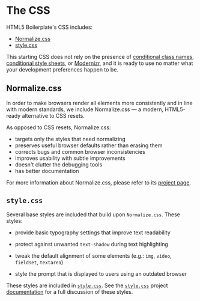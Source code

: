 # The CSS

HTML5 Boilerplate's CSS includes:

- [Normalize.css](#normalizecss)
- [style.css](#stylecss)

This starting CSS does not rely on the presence of
[conditional class names](https://www.paulirish.com/2008/conditional-stylesheets-vs-css-hacks-answer-neither/),
[conditional style sheets](https://css-tricks.com/how-to-create-an-ie-only-stylesheet/),
or [Modernizr](https://modernizr.com/), and it is ready to use no matter what
your development preferences happen to be.

## Normalize.css

In order to make browsers render all elements more consistently and in line
with modern standards, we include Normalize.css — a modern, HTML5-ready
alternative to CSS resets.

As opposed to CSS resets, Normalize.css:

- targets only the styles that need normalizing
- preserves useful browser defaults rather than erasing them
- corrects bugs and common browser inconsistencies
- improves usability with subtle improvements
- doesn't clutter the debugging tools
- has better documentation

For more information about Normalize.css, please refer to its [project
page](https://necolas.github.io/normalize.css/).

## `style.css`

Several base styles are included that build upon `Normalize.css`. These
styles:

- provide basic typography settings that improve text readability

- protect against unwanted `text-shadow` during text highlighting

- tweak the default alignment of some elements (e.g.: `img`, `video`, `fieldset`, `textarea`)

- style the prompt that is displayed to users using an outdated browser

These styles are included in [`style.css`](https://github.com/h5bp/html5-boilerplate/blob/master/dist/css/style.css). See the [`style.css`](https://github.com/h5bp/main.css) project [documentation](https://github.com/h5bp/main.css/blob/main/README.md#features) for a full discussion of these styles.
